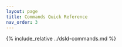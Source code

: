 ```yaml
---
layout: page
title: Commands Quick Reference
nav_order: 3
---
```


{% include_relative ../dsld-commands.md %}
